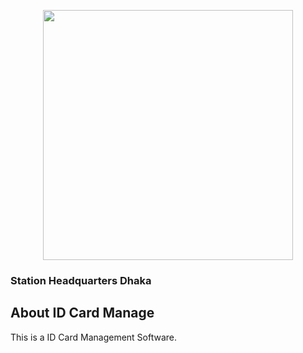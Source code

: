 <p align="center"><img src="https://stahqdhaka.org.bd/assets/images/sthq/logo.png" width="400"></p>
<h3>Station Headquarters Dhaka</h3>

## About ID Card Manage

This is a ID Card Management Software.
